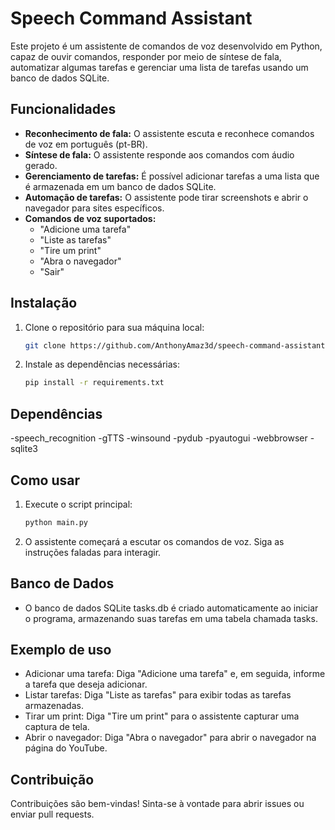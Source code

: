 # Speech Command Assistant

Este projeto é um assistente de comandos de voz desenvolvido em Python, capaz de ouvir comandos, responder por meio de síntese de fala, automatizar algumas tarefas e gerenciar uma lista de tarefas usando um banco de dados SQLite.

## Funcionalidades

- **Reconhecimento de fala:** O assistente escuta e reconhece comandos de voz em português (pt-BR).
- **Síntese de fala:** O assistente responde aos comandos com áudio gerado.
- **Gerenciamento de tarefas:** É possível adicionar tarefas a uma lista que é armazenada em um banco de dados SQLite.
- **Automação de tarefas:** O assistente pode tirar screenshots e abrir o navegador para sites específicos.
- **Comandos de voz suportados:**
  - "Adicione uma tarefa"
  - "Liste as tarefas"
  - "Tire um print"
  - "Abra o navegador"
  - "Sair"

## Instalação

1. Clone o repositório para sua máquina local:
   
   ```bash
   git clone https://github.com/AnthonyAmaz3d/speech-command-assistant.git
   
2. Instale as dependências necessárias:
   
   ```bash
   pip install -r requirements.txt
   
## Dependências

  -speech_recognition
  -gTTS
  -winsound
  -pydub
  -pyautogui
  -webbrowser
  -sqlite3

## Como usar

  1. Execute o script principal:
     ```bash
     python main.py
  2. O assistente começará a escutar os comandos de voz. Siga as instruções faladas para interagir.

## Banco de Dados

  - O banco de dados SQLite tasks.db é criado automaticamente ao iniciar o programa, armazenando suas tarefas em uma tabela chamada tasks.

## Exemplo de uso

  - Adicionar uma tarefa: Diga "Adicione uma tarefa" e, em seguida, informe a tarefa que deseja adicionar.
  - Listar tarefas: Diga "Liste as tarefas" para exibir todas as tarefas armazenadas.
  - Tirar um print: Diga "Tire um print" para o assistente capturar uma captura de tela.
  - Abrir o navegador: Diga "Abra o navegador" para abrir o navegador na página do YouTube.
    
## Contribuição

Contribuições são bem-vindas! Sinta-se à vontade para abrir issues ou enviar pull requests.
